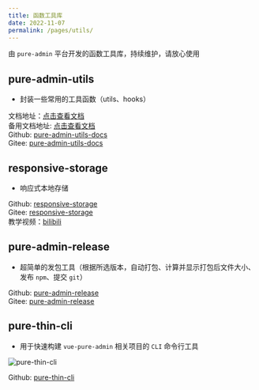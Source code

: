 ```yaml
---
title: 函数工具库
date: 2022-11-07
permalink: /pages/utils/
---
```


由 `pure-admin` 平台开发的函数工具库，持续维护，请放心使用

## pure-admin-utils

- 封装一些常用的工具函数（utils、hooks）

文档地址：[点击查看文档](https://pure-admin-utils.netlify.app)  
备用文档地址: [点击查看文档](https://xiaoxian521.github.io/pure-admin-utils-docs)  
Github: [pure-admin-utils-docs](https://github.com/xiaoxian521/pure-admin-utils-docs)  
Gitee: [pure-admin-utils-docs](https://gitee.com/yiming_chang/pure-admin-utils-docs)

## responsive-storage

- 响应式本地存储

Github: [responsive-storage](https://github.com/xiaoxian521/responsive-storage)  
Gitee: [responsive-storage](https://gitee.com/yiming_chang/responsive-storage)  
教学视频：[bilibili](https://www.bilibili.com/video/BV1RT411u7fh/)

## pure-admin-release

- 超简单的发包工具（根据所选版本，自动打包、计算并显示打包后文件大小、发布 `npm`、提交 `git`）

Github: [pure-admin-release](https://github.com/xiaoxian521/pure-admin-release)  
Gitee: [pure-admin-release](https://gitee.com/yiming_chang/pure-admin-release)

## pure-thin-cli

- 用于快速构建 `vue-pure-admin` 相关项目的 `CLI` 命令行工具

![pure-thin-cli](~@alias/img/guide/pure-thin-cli.gif)

Github: [pure-thin-cli](https://github.com/Ten-K/pure-thin-cli)
